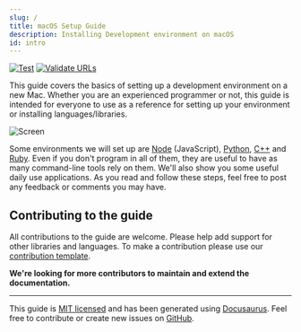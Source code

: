 ```yaml
---
slug: /
title: macOS Setup Guide
description: Installing Development environment on macOS
id: intro
---
```


[![Test](https://github.com/sb2nov/mac-setup/workflows/Test/badge.svg)](https://github.com/sb2nov/mac-setup/actions?query=workflow%3ATest) [![Validate URLs](https://github.com/sb2nov/mac-setup/actions/workflows/links.yml/badge.svg?branch=main)](https://github.com/sb2nov/mac-setup/actions/workflows/links.yml)

This guide covers the basics of setting up a development environment on a new
Mac. Whether you are an experienced programmer or not, this guide is intended
for everyone to use as a reference for setting up your environment or
installing languages/libraries.

![Screen](/assets/intro.gif)

Some environments we will set up are [Node](https://nodejs.org)
(JavaScript), [Python](https://www.python.org),
[C++](http://www.cplusplus.com) and [Ruby](https://www.ruby-lang.org).
Even if you don't program in all of them, they are useful to have as many
command-line tools rely on them. We'll also show you some useful daily use
applications. As you read and follow these steps, feel free to post any
feedback or comments you may have.

## Contributing to the guide

All contributions to the guide are welcome. Please help add support for other
libraries and languages. To make a contribution please use our [contribution
template](https://github.com/sb2nov/mac-setup/blob/main/.github/CONTRIBUTION_TEMPLATE.md).

**We're looking for more contributors to maintain and extend the
documentation.**

---

This guide is [MIT
licensed](https://github.com/sb2nov/mac-setup/blob/main/LICENSE) and has been
generated using [Docusaurus](https://docusaurus.io/). Feel free to contribute or
create new issues on [GitHub](https://github.com/sb2nov/mac-setup/issues).
